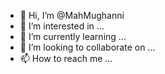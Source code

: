- 👋 Hi, I’m @MahMughanni
- 👀 I’m interested in ...
- 🌱 I’m currently learning ...
- 💞️ I’m looking to collaborate on ...
- 📫 How to reach me ...


